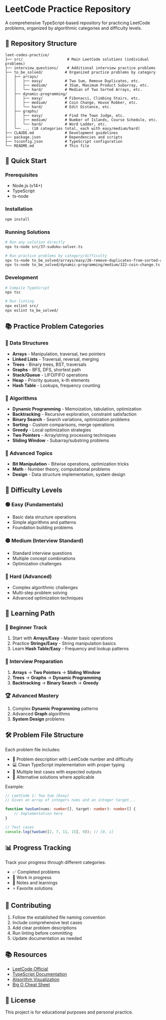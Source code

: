 # LeetCode Practice Repository

A comprehensive TypeScript-based repository for practicing LeetCode problems, organized by algorithmic categories and difficulty levels.

## 📁 Repository Structure

```
leet-codes-practice/
├── src/                    # Main LeetCode solutions (individual problems)
├── interview_questions/    # Additional interview practice problems
├── to_be_solved/          # Organized practice problems by category
│   ├── arrays/
│   │   ├── easy/          # Two Sum, Remove Duplicates, etc.
│   │   ├── medium/        # 3Sum, Maximum Product Subarray, etc.
│   │   └── hard/          # Median of Two Sorted Arrays, etc.
│   ├── dynamic-programming/
│   │   ├── easy/          # Fibonacci, Climbing Stairs, etc.
│   │   ├── medium/        # Coin Change, House Robber, etc.
│   │   └── hard/          # Edit Distance, etc.
│   ├── graphs/
│   │   ├── easy/          # Find the Town Judge, etc.
│   │   ├── medium/        # Number of Islands, Course Schedule, etc.
│   │   └── hard/          # Word Ladder, etc.
│   └── ... (18 categories total, each with easy/medium/hard)
├── CLAUDE.md              # Development guidelines
├── package.json           # Dependencies and scripts
├── tsconfig.json          # TypeScript configuration
└── README.md              # This file
```

## 🚀 Quick Start

### Prerequisites
- Node.js (v14+)
- TypeScript
- ts-node

### Installation
```bash
npm install
```

### Running Solutions
```bash
# Run any solution directly
npx ts-node src/37-sudoku-solver.ts

# Run practice problems by category/difficulty
npx ts-node to_be_solved/arrays/easy/26-remove-duplicates-from-sorted-array.ts
npx ts-node to_be_solved/dynamic-programming/medium/322-coin-change.ts
```

### Development
```bash
# Compile TypeScript
npx tsc

# Run linting
npx eslint src/
npx eslint to_be_solved/
```

## 📚 Practice Problem Categories

### 🔢 Data Structures
- **Arrays** - Manipulation, traversal, two pointers
- **Linked Lists** - Traversal, reversal, merging
- **Trees** - Binary trees, BST, traversals
- **Graphs** - BFS, DFS, shortest path
- **Stack/Queue** - LIFO/FIFO operations
- **Heap** - Priority queues, k-th elements
- **Hash Table** - Lookups, frequency counting

### 🧮 Algorithms  
- **Dynamic Programming** - Memoization, tabulation, optimization
- **Backtracking** - Recursive exploration, constraint satisfaction
- **Binary Search** - Search variations, optimization problems
- **Sorting** - Custom comparisons, merge operations
- **Greedy** - Local optimization strategies
- **Two Pointers** - Array/string processing techniques
- **Sliding Window** - Subarray/substring problems

### 🔧 Advanced Topics
- **Bit Manipulation** - Bitwise operations, optimization tricks
- **Math** - Number theory, computational problems
- **Design** - Data structure implementation, system design

## 🎯 Difficulty Levels

### 🟢 Easy (Fundamentals)
- Basic data structure operations
- Simple algorithms and patterns
- Foundation building problems

### 🟡 Medium (Interview Standard)
- Standard interview questions
- Multiple concept combinations
- Optimization challenges

### 🔴 Hard (Advanced)
- Complex algorithmic challenges
- Multi-step problem solving
- Advanced optimization techniques

## 📖 Learning Path

### 🚀 Beginner Track
1. Start with **Arrays/Easy** - Master basic operations
2. Practice **Strings/Easy** - String manipulation basics
3. Learn **Hash Table/Easy** - Frequency and lookup patterns

### 💼 Interview Preparation
1. **Arrays** → **Two Pointers** → **Sliding Window**
2. **Trees** → **Graphs** → **Dynamic Programming**
3. **Backtracking** → **Binary Search** → **Greedy**

### 🏆 Advanced Mastery
1. Complex **Dynamic Programming** patterns
2. Advanced **Graph** algorithms
3. **System Design** problems

## 🛠️ Problem File Structure

Each problem file includes:
- 📝 Problem description with LeetCode number and difficulty
- 💻 Clean TypeScript implementation with proper typing
- 🧪 Multiple test cases with expected outputs
- 🔄 Alternative solutions where applicable

Example:
```typescript
// LeetCode 1: Two Sum (Easy)
// Given an array of integers nums and an integer target...

function twoSum(nums: number[], target: number): number[] {
    // Implementation here
}

// Test cases
console.log(twoSum([2, 7, 11, 15], 9)); // [0, 1]
```

## 📊 Progress Tracking

Track your progress through different categories:
- ✅ Completed problems
- 🔄 Work in progress  
- 📝 Notes and learnings
- ⭐ Favorite solutions

## 🤝 Contributing

1. Follow the established file naming convention
2. Include comprehensive test cases
3. Add clear problem descriptions
4. Run linting before committing
5. Update documentation as needed

## 📚 Resources

- [LeetCode Official](https://leetcode.com/)
- [TypeScript Documentation](https://www.typescriptlang.org/)
- [Algorithm Visualization](https://visualgo.net/)
- [Big O Cheat Sheet](https://www.bigocheatsheet.com/)

## 📄 License

This project is for educational purposes and personal practice.
